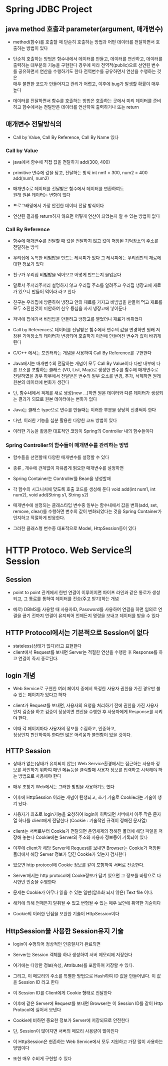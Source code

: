 # Spring JDBC Project

## java method 호출과 parameter(argument, 매개변수)
* method(함수)를 호출할 때 단순히 호출하는 방법과
어떤 데이터를 전달하면서 호출하는 방법이 있다

* 단순히 호출하는 방법은
함수내에서 데이터를 만들고, 데이터를 연산하고, 데이터를
출력하는 대부분의 기능을 구현한다
경우에 따라 전역적(public)으로 선언된 변수를 공유하면서
연산을 수행하기도 한다
전역변수를 공유하면서 연산을 수행하는 것은  
매우 불편한 코드가 만들어지고
관리가 어렵고, 이후에 bug가 발생할 확률이 매우 높다

* 데이터를 전달하면서 함수를 호출하는 방법은
호출하는 곳에서 미리 데이터를 준비하고
함수에서는 전달받은 데이터를 연산하여 출력하거나 또는 return

## 매개변수 전달방식의
* Call by Value, Call By Reference, Call By Name 있다

### Call by Value
* java에서 함수에 직접 값을 전달하기
add(300, 400)
* primitive 변수에 값을 담고, 전달하는 방식
int nm1 = 300, num2 = 400
add(num1, num2)

* 매개변수로 데이터를 전달받은 함수에서 데이터를 변환하여도  
원래 원본 데이터는 변함이 없다

* 프로그래밍에서 가장 안전한 데이터 전달 방식이다
* 연산된 결과를 return하지 않으면 어떻게 연산이 되었는지
알 수 있는 방법이 없다

### Call By Reference
* 함수에 매개변수를 전달할 때 값을 전달하지 않고
값이 저장된 기억장소의 주소를 전달하는 방식

* 우리집에 독특한 비빔밥을 만드는 레시피가 있다
그 레시피에는 우리집만의 재료에 대한 정보가 있다

* 친구가 우리집 비빔밥을 먹어보고 어떻게 만드는지 물업몬다
* 말로서 주저리주저리 설명하지 않고
우리집 주소를 알려주고 우리집 냉장고에 재료가 있으니
만들어 먹어라 라고 한다
* 친구는 우리집에 방문하여 냉장고 안의 재료를 가지고
비빔밥을 만들어 먹고
재료를 모두 소진한것이 미안하여 한우 등심을 사서
냉장고에 넣어둔다
* 저녁에 집에가서 비빔밥을 만들려고 냉장고를 열었더니
재료가 바뀌었다

* Call by Reference로 데이터를 전달받은 함수에서
변수의 값을 변경하면 원래 저장된 기억장소의 데이터가 변경되어
호출하기 이전에 만들어진 변수가 값이 바뀌게 된다

* C/C++ 에서는 포인터라는 개념을 사용하여 Call By Reference를
구현한다
* Java에서는 매개변수의 전달하는 개념이 모두 Call By Value이다
다만 내부에 다른 요소를 포함하는 클래스 (VO, List, Map)로
생성한 변수를 함수에 매개변수로 전달하였을 경우
하무에서 전달받은 변수의 일부 요소를 변경, 추가, 삭제하면
원래 원본의 데이터에 변화가 생긴다

* 단, 함수내에서 객체를 새로 생성(new ...)하면
원본 데이터와 다른 데이터가 생성되는 결과가 되므로
원본 데이터에는 변화가 없다

* Java는 클래스 type으로 변수를 만들때는 이러한 부분을
상당히 신경써야 한다

* 다만, 이러한 기능을 십분 활용한 다양한 코드 방법이 있다
* 이러한 기능을 활용한 대표적인 코딩이
Spring의 Controller 내의 함수들이다

### Spring Controller의 함수들이 매개변수를 관리하는 방법
* 함수들을 선언할때 다양한 매개변수를 설정할 수 있다
* 종류 , 개수에 관계없이 자유롭게 핅요한 매개변수를 설정하면
* Spring Container는 Controller를 Bean을 생성할때
* 각 함수의 시그니처에 맞도록 호출 코드를 생성해 둔다
void add(int num1, int num2), void add(String s1, String s2)

* 매개변수에 설정되는 클래스타입 변수중 일부는
함수내에서 값을 변화(add, set, remove, clear)를 수행하면
 변수의 값이 변화되었다는 것을 Spring Container가 인지하고 
 적절하게 반응한다.

* 그러한 클래스형 변수중 대표적으로 Model, HttpSession등이 있다

# HTTP Protoco. Web Service의 Session

## Session
* point to point 관계에서 한번 연결이 이루어지면
파이프 라인과 같은 통로가 생성되고, 그 통로를 통하여
데이터를 전송(주고 받기)하는 개념

* 예로) DBMS를 사용할 때 사용자ID, Password를 사용하여 연결을 하면
임의로 연결을 끊기 전까지 연결이 유지되어
언제든지 명령을 보내고 데이터를 받을 수 있다

## HTTP Protocol에서는 기본적으로 Session이 없다
* stateless(상태가 없다)라고 표현한다
* client에서 Request를 보내면
Server는 적절한 연산을 수행한 후 Response를 하고
연결이 즉시 종료된다.

## login 개념
* Web Service로 구현한 여러 페이지 중에서
특정한 사용자 권한을 가진 경우만 볼 수 있는 페이지가 있다고 하자

* client가 Request를 보내면, 사용자의 요청을 처리하기 전에
권한을 가진 사용자 인지 검증을 하고
검증이 정상이면 연산을 수행한 후 사용자에게 Response를 시켜야 한다.

* 이때 각 페이지마다 사용자의 정보를 수집하고, 인증하고,  
정상인지 판단하여야 한다면 많은 어려움과 불편함이 있을 것이다.

## HTTP Session
* 상태가 없는(상태가 유지되지 않는) Web Service환경에서는
접근하는 사용자 정보를 확인하기 위하여 매번 메뉴등을 클릭할때
사용자 정보를 입력하고 시작해야 하는 방법으로 사용해야 한다
* 매우 초창기 Web에서는 그러한 방법을 사용하기도 했다

* 이후에 HttpSession 이라는 개념이 탄생되고, 초기 기술로
Cookie라는 기술이 생겨 났다.
* 사용자가 최초로 login기능을 요청하여 login이 허락되면
서버에서 아주 작은 문자열 하나를 client에게 전달한다
(Cookie : 기술적인 규격이 정해진 문자열)

* client는 서버로부터 Cookie가 전달되면 운영체제의 정해진
폴더에 해당 파일을 저장해 놓는다
Cookie에는 Server의 주소와 사용자 정보등이 기록되어 있다

* 이후에 client가 해당 Server에 Request를 보내면
Browser는 Cookie가 저장된 폴더에서 해당 Server 정보가 담긴
Cookie가 있는지 검사한다

* 있으면 http protocol에 Cookie 정보를 같이 포함하여 
서버로 전송한다.

* Server에서는 http protocol에 Cooke정보가 담겨 있으면
그 정보를 바탕으로 다시한번 인증을 수행한다

* 문제는 Cookie가 아무나 읽을 수 있는 일반(암호화 되지 않은)
Text file 이다.
* 해커에 의해 언제든지 탈취될 수 있고 변형될 수 있는 매우
보안에 취약한 기술이다

* Cookie의 이러한 단점을 보완한 기술이 HttpSession이다

## HttpSession을 사용한 Session유지 기술
* login이 수행되어 정상적인 인증절차가 완료되면

* Server는 Session 객체를 하나 생성하여 서버 메모리에 저장한다

* 여기에는 다양한 정보(속성, Attribute)를 포함하여 저장할 수 있다.

* 그리고, 이 메모리의 주소를 특별한 방법으로 Hash하여 ID 값을
만들어낸다. 이 값을 Session ID 라고 한다

* 이 Session ID를 Client에게 Cookie 형태로 전달한다
* 이후에 같은 Server에 Request를 보내면 Browser는 이 Session
ID를 같이 Http Protocol에 실어서 보낸다

* Cookie에 비하면 중요한 정보가 Server에 저장되므로 안전한다
* 단, Session이 많아지면 서버의 메모리 사용량이 많아진다

* 이 HttpSession은 현존하는 Web Service에서 모두 지원하고
가장 많이 사용하는 방법이다
* 또한 매우 수비게 구현할 수 있다










